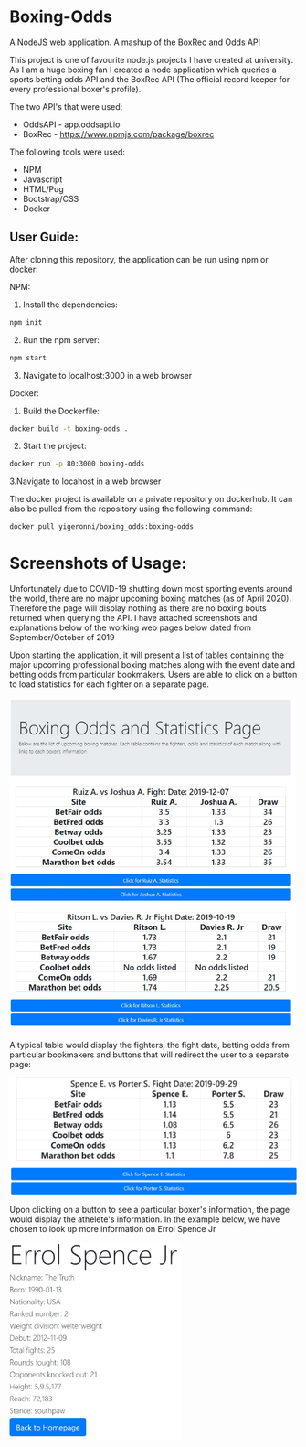 # Boxing-Odds
A NodeJS web application. A mashup of the BoxRec and Odds API

This project is one of favourite node.js projects I have created at university. As I am a huge boxing fan I created a node application which queries a sports betting odds API and the BoxRec API (The official record keeper for every professional boxer's profile).

The two API's that were used:
* OddsAPI - app.oddsapi.io
* BoxRec - https://www.npmjs.com/package/boxrec

The following tools were used:
* NPM
* Javascript
* HTML/Pug
* Bootstrap/CSS
* Docker

## User Guide:
After cloning this repository, the application can be run using npm or docker:

NPM:
1. Install the dependencies:
```bash
npm init
```
2. Run the npm server:
```bash
npm start
```
3. Navigate to localhost:3000 in a web browser

Docker:
1. Build the Dockerfile:
```bash
docker build -t boxing-odds .
```
2. Start the project:
```bash
docker run -p 80:3000 boxing-odds
```
3.Navigate to locahost in a web browser

The docker project is available on a private repository on dockerhub. It can also be pulled from the repository using the following command:
```bash
docker pull yigeronni/boxing_odds:boxing-odds
```

# Screenshots of Usage:
Unfortunately due to COVID-19 shutting down most sporting events around the world, there are no major upcoming boxing matches (as of April 2020). Therefore the page will display nothing as there are no boxing bouts returned when querying the API. I have attached screenshots and explanations below of the working web pages below dated from September/October of 2019

Upon starting the application, it will present a list of tables containing the major upcoming professional boxing matches along with the event date and betting odds from particular bookmakers. Users are able to click on a button to load statistics for each fighter on a separate page.

<img src=boxing_odds_images/main_page.jpg width=500>

A typical table would display the fighters, the fight date, betting odds from particular bookmakers and buttons that will redirect the user to a separate page:

<img src=boxing_odds_images/example_table.jpg width=700>

Upon clicking on a button to see a particular boxer's information, the page would display the athelete's information.
In the example below, we have chosen to look up more information on Errol Spence Jr

<img src=boxing_odds_images/profile_example.jpg width=300>
